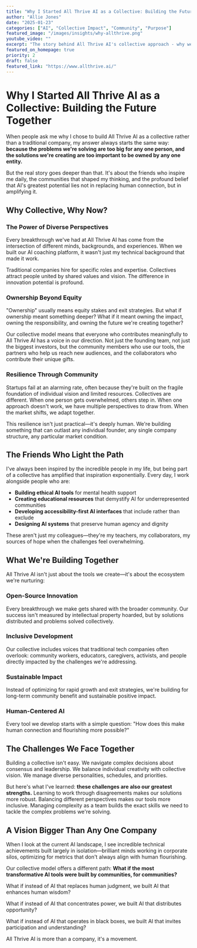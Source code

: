 ```yaml
---
title: "Why I Started All Thrive AI as a Collective: Building the Future Together"
author: "Allie Jones"
date: "2025-01-23"
categories: ["AI", "Collective Impact", "Community", "Purpose"]
featured_image: "/images/insights/why-allthrive.png"
youtube_video: ""
excerpt: "The story behind All Thrive AI's collective approach - why we believe the future of AI should be built by communities, not corporations, and how collaboration amplifies our impact on the world."
featured_on_homepage: true
priority: 2
draft: false
featured_link: "https://www.allthrive.ai/"
---
```


# Why I Started All Thrive AI as a Collective: Building the Future Together

When people ask me why I chose to build All Thrive AI as a collective rather than a traditional company, my answer always starts the same way: **because the problems we're solving are too big for any one person, and the solutions we're creating are too important to be owned by any one entity.**

But the real story goes deeper than that. It's about the friends who inspire me daily, the communities that shaped my thinking, and the profound belief that AI's greatest potential lies not in replacing human connection, but in amplifying it.

## Why Collective, Why Now?

### The Power of Diverse Perspectives

Every breakthrough we've had at All Thrive AI has come from the intersection of different minds, backgrounds, and experiences. When we built our AI coaching platform, it wasn't just my technical background that made it work.

Traditional companies hire for specific roles and expertise. Collectives attract people united by shared values and vision. The difference in innovation potential is profound.

### Ownership Beyond Equity

"Ownership" usually means equity stakes and exit strategies. But what if ownership meant something deeper? What if it meant owning the impact, owning the responsibility, and owning the future we're creating together?

Our collective model means that everyone who contributes meaningfully to All Thrive AI has a voice in our direction. Not just the founding team, not just the biggest investors, but the community members who use our tools, the partners who help us reach new audiences, and the collaborators who contribute their unique gifts.

### Resilience Through Community

Startups fail at an alarming rate, often because they're built on the fragile foundation of individual vision and limited resources. Collectives are different. When one person gets overwhelmed, others step in. When one approach doesn't work, we have multiple perspectives to draw from. When the market shifts, we adapt together.

This resilience isn't just practical—it's deeply human. We're building something that can outlast any individual founder, any single company structure, any particular market condition.

## The Friends Who Light the Path

I've always been inspired by the incredible people in my life, but being part of a collective has amplified that inspiration exponentially. Every day, I work alongside people who are:

- **Building ethical AI tools** for mental health support
- **Creating educational resources** that demystify AI for underrepresented communities  
- **Developing accessibility-first AI interfaces** that include rather than exclude
- **Designing AI systems** that preserve human agency and dignity

These aren't just my colleagues—they're my teachers, my collaborators, my sources of hope when the challenges feel overwhelming.

## What We're Building Together

All Thrive AI isn't just about the tools we create—it's about the ecosystem we're nurturing:

### Open-Source Innovation
Every breakthrough we make gets shared with the broader community. Our success isn't measured by intellectual property hoarded, but by solutions distributed and problems solved collectively.

### Inclusive Development
Our collective includes voices that traditional tech companies often overlook: community workers, educators, caregivers, activists, and people directly impacted by the challenges we're addressing.

### Sustainable Impact
Instead of optimizing for rapid growth and exit strategies, we're building for long-term community benefit and sustainable positive impact.

### Human-Centered AI
Every tool we develop starts with a simple question: "How does this make human connection and flourishing more possible?"

## The Challenges We Face Together

Building a collective isn't easy. We navigate complex decisions about consensus and leadership. We balance individual creativity with collective vision. We manage diverse personalities, schedules, and priorities.

But here's what I've learned: **these challenges are also our greatest strengths.** Learning to work through disagreements makes our solutions more robust. Balancing different perspectives makes our tools more inclusive. Managing complexity as a team builds the exact skills we need to tackle the complex problems we're solving.

## A Vision Bigger Than Any One Company

When I look at the current AI landscape, I see incredible technical achievements built largely in isolation—brilliant minds working in corporate silos, optimizing for metrics that don't always align with human flourishing.

Our collective model offers a different path: **What if the most transformative AI tools were built by communities, for communities?**

What if instead of AI that replaces human judgment, we built AI that enhances human wisdom?

What if instead of AI that concentrates power, we built AI that distributes opportunity?

What if instead of AI that operates in black boxes, we built AI that invites participation and understanding?

All Thrive AI is more than a company, it's a movement. 